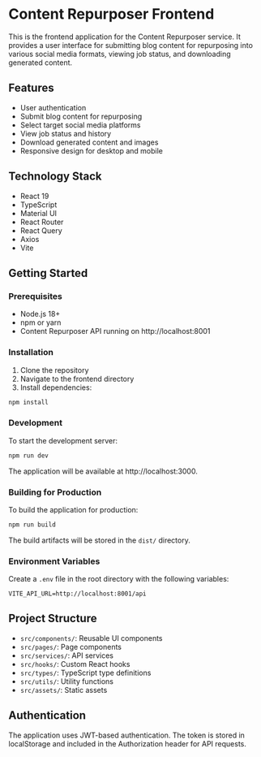 # Content Repurposer Frontend

This is the frontend application for the Content Repurposer service. It provides a user interface for submitting blog content for repurposing into various social media formats, viewing job status, and downloading generated content.

## Features

- User authentication
- Submit blog content for repurposing
- Select target social media platforms
- View job status and history
- Download generated content and images
- Responsive design for desktop and mobile

## Technology Stack

- React 19
- TypeScript
- Material UI
- React Router
- React Query
- Axios
- Vite

## Getting Started

### Prerequisites

- Node.js 18+
- npm or yarn
- Content Repurposer API running on http://localhost:8001

### Installation

1. Clone the repository
2. Navigate to the frontend directory
3. Install dependencies:

```bash
npm install
```

### Development

To start the development server:

```bash
npm run dev
```

The application will be available at http://localhost:3000.

### Building for Production

To build the application for production:

```bash
npm run build
```

The build artifacts will be stored in the `dist/` directory.

### Environment Variables

Create a `.env` file in the root directory with the following variables:

```
VITE_API_URL=http://localhost:8001/api
```

## Project Structure

- `src/components/`: Reusable UI components
- `src/pages/`: Page components
- `src/services/`: API services
- `src/hooks/`: Custom React hooks
- `src/types/`: TypeScript type definitions
- `src/utils/`: Utility functions
- `src/assets/`: Static assets

## Authentication

The application uses JWT-based authentication. The token is stored in localStorage and included in the Authorization header for API requests.
